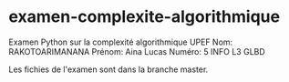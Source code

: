 # examen-complexite-algorithmique
Examen Python sur la complexité algorithmique
UPEF
Nom: RAKOTOARIMANANA
Prénom: Aina Lucas
Numéro: 5
INFO L3 GLBD

Les fichies de l'examen sont dans la branche master.
